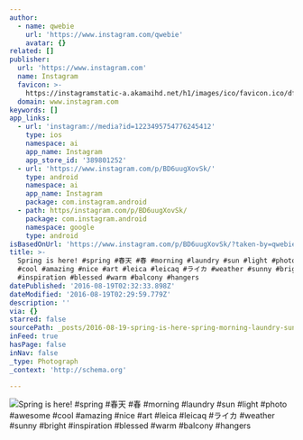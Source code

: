 ```yaml
---
author:
  - name: qwebie
    url: 'https://www.instagram.com/qwebie'
    avatar: {}
related: []
publisher:
  url: 'https://www.instagram.com'
  name: Instagram
  favicon: >-
    https://instagramstatic-a.akamaihd.net/h1/images/ico/favicon.ico/dfa85bb1fd63.ico
  domain: www.instagram.com
keywords: []
app_links:
  - url: 'instagram://media?id=1223495754776245412'
    type: ios
    namespace: ai
    app_name: Instagram
    app_store_id: '389801252'
  - url: 'https://www.instagram.com/p/BD6uugXovSk/'
    type: android
    namespace: ai
    app_name: Instagram
    package: com.instagram.android
  - path: https/instagram.com/p/BD6uugXovSk/
    package: com.instagram.android
    namespace: google
    type: android
isBasedOnUrl: 'https://www.instagram.com/p/BD6uugXovSk/?taken-by=qwebie'
title: >-
  Spring is here! #spring #春天 #春 #morning #laundry #sun #light #photo #awesome
  #cool #amazing #nice #art #leica #leicaq #ライカ #weather #sunny #bright
  #inspiration #blessed #warm #balcony #hangers
datePublished: '2016-08-19T02:32:33.898Z'
dateModified: '2016-08-19T02:29:59.779Z'
description: ''
via: {}
starred: false
sourcePath: _posts/2016-08-19-spring-is-here-spring-morning-laundry-sun-light.md
inFeed: true
hasPage: false
inNav: false
_type: Photograph
_context: 'http://schema.org'

---
```

![Spring is here! #spring #春天 #春 #morning #laundry #sun #light #photo #awesome #cool #amazing #nice #art #leica #leicaq #ライカ #weather #sunny #bright #inspiration #blessed #warm #balcony #hangers](https://scontent.cdninstagram.com/t51.2885-15/sh0.08/e35/p640x640/12950428_1746576108899677_515236083_n.jpg?ig_cache_key=MTIyMzQ5NTc1NDc3NjI0NTQxMg%3D%3D.2)